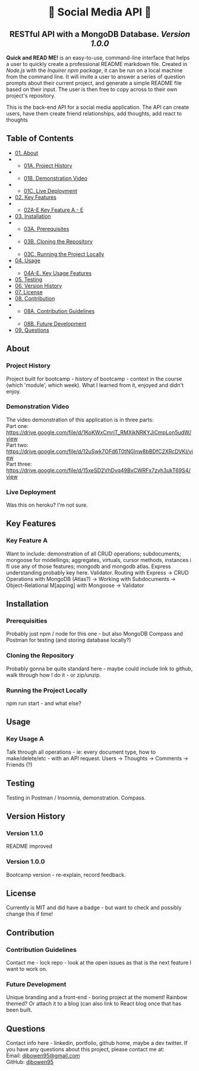 <h1 align="center"> 🏃 Social Media API 📝</h1>
<h2 align="center"> RESTful API with a MongoDB Database. <i> Version 1.0.0 </i> </h2>
<p><strong>Quick and READ ME!</strong> is an easy-to-use, command-line interface that helps a user to quickly create a professional README markdown file. Created in <em>Node.js</em> with the <em>Inquirer npm package</em>, it can be run on a local machine from the command line. It will invite a user to answer a series of question prompts about their current project, and generate a simple README file based on their input. The user is then free to copy across to their own project's repository. </p>

This is the back-end API for a social media application. The API can create users, have them create friend relationships, add thoughts, add react to thoughts

## Table of Contents
    
* [01. About](#about)
* * [01A. Project History](#project-history)
* * [01B. Demonstration Video](#demonstration-video)
* * [01C. Live Deployment](#live-deployment)
* [02. Key Features](#key-features)
* * [02A-E Key Feature A - E](#key-feature-a)
* [03. Installation](#installation)
* * [03A. Prerequisites](#prerequisities)
* * [03B. Cloning the Repository](#cloning-the-repository)
* * [03C. Running the Project Locally](#running-the-project-locally)
* [04. Usage](#usage)
* * [04A-E. Key Usage Features](#key-usage-a)
* [05. Testing](#testing)
* [06. Version History](#version-history)
* [07. License](#license)
* [08. Contribution](#contribution)
* * [08A. Contribution Guidelines](#contribution-guidelines)
* * [08B. Future Development](#future-development)
* [09. Questions](#questions)

## About
### Project History
Project built for bootcamp - history of bootcamp - context in the course (which 'module', which week). What I learned from it, enjoyed and didn't enjoy.

### Demonstration Video
The video demonstration of this application is in three parts:  
Part one: https://drive.google.com/file/d/1KoKWxCmrjT_RMXjkNRKYJiCmpLon5udW/view  
Part two: https://drive.google.com/file/d/12uSwk7OFd6T0tNGlnw8bBDfC2XRcDVKI/view  
Part three: https://drive.google.com/file/d/15xeSD2VhDvq49BxCWRFx7zyh3ukT69S4/view  

### Live Deployment
Was this on heroku? I'm not sure. 

## Key Features
### Key Feature A
Want to include: demonstration of all CRUD operations; subdocuments; mongoose for modellings; aggregates, virtuals, cursor methods, instances i fI use any of those features; mongodb and mongodb atlas. Express understanding probably key here. Validator. 
Routing with Express -> CRUD Operations with MongoDB (Atlas?) -> Working with Subdocuments -> Object-Relational M[apping] with Mongoose -> Validator
## Installation
### Prerequisities
Probably just npm / node for this one - but also MongoDB Compass and Postman for testing (and storing database locally?)
### Cloning the Repository
Probably gonna be quite standard  here - maybe could include link to github, walk through how I do it - or zip/unzip.
### Running the Project Locally
npm run start - and what else?
## Usage
### Key Usage A
Talk through all operations - ie: every document type, how to make/delete/etc - with an API request.
Users -> Thoughts -> Comments -> Friends (?)
## Testing
Testing in Postman / Insomnia, demonstration. Compass.
## Version History
### Version 1.1.0
README improved
### Version 1.0.0
Bootcamp version - re-explain, record feedback. 
## License
Currently is MIT and did have a badge - but want to check and possibly change this if time!
## Contribution
### Contribution Guidelines
Contact me - lock repo - look at the open issues as that is the next feature I want to work on.
### Future Development
Unique branding and a front-end - boring project at the moment! Rainbow themed? Or attach it to a blog (can also link to React blog once that has been built. 
## Questions
Contact info here - linkedin, portfolio, github home, maybe a dev twitter.
If you have any questions about this project, please contact me at:  
Email: djbowen95@gmail.com  
GitHub: [djbowen95](https://github.com/djbowen95)  
